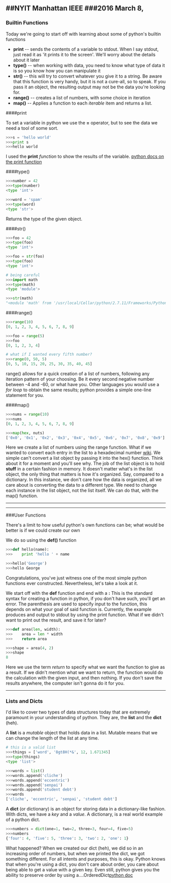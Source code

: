 ##NYIT Manhattan IEEE
###2016 March 8,
---



### Builtin Functions
Today we're going to start off with learning about some of python's builtin functions

+ __print__  -- sends the contents of a variable to stdout. When I say stdout, just read it as 'it prints it to the screen'. We'll worry about the details about it later
+ __type()__ -- when working with data, you need to know what type of data it is so you know how you can manipulate it
+ __str()__ -- this will try to convert whatever you give it to a string. Be aware that this function is very handy, but it is not a cure-all, so to speak. If you pass it an object, the resulting output may not be the data you're looking for.
+ __range()__ -- creates a list of numbers, with some choice in iteration
+ __map()__ -- Applies a function to each _iterable_ item and returns a list.





####print

To set a variable in python we use the __=__ operator, but to see the data we need a tool of some sort.


```python
>>>s = 'hello world'
>>>print s
>>>hello world
```

I used the __print__ _function_ to show the results of the variable. [python docs on the print function](https://docs.python.org/2/reference/simple_stmts.html#print)


####type()

```python
>>>number = 42
>>>type(number)
<type 'int'>

>>>word = 'spam'
>>>type(word)
<type 'str'>
```
Returns the type of the given object. 


####str()
```python
>>>foo = 42
>>>type(foo)
<type 'int'>

>>>foo = str(foo)
>>>type(foo)
<type 'int'>

# being careful
>>>import math
>>>type(math)
<type 'module'>

>>>str(math)
"<module 'math' from '/usr/local/Cellar/python/2.7.11/Frameworks/Python.framework/Versions/2.7/lib/python2.7/lib-dynload/math.so'>"

```


####range()

```python
>>>range(10)
[0, 1, 2, 3, 4, 5, 6, 7, 8, 9]

>>>foo = range(5)
>>>foo
[0, 1, 2, 3, 4]

# what if I wanted every fifth number?
>>>range(0, 50, 5)
[0, 5, 10, 15, 20, 25, 30, 35, 40, 45]
```
range() allows for a quick creation of a list of numbers, following any iteration pattern of your choosing. Be it every second negative number between -4 and -60, or what have you. Other languages you would use a _for loop_ to obtain the same results; python provides a simple one-line statement for you.



####map()
```python
>>>nums = range(10)
>>>nums
[0, 1, 2, 3, 4, 5, 6, 7, 8, 9]

>>>map(hex, nuts)
['0x0', '0x1', '0x2', '0x3', '0x4', '0x5', '0x6', '0x7', '0x8', '0x9']
```
Here we create a list of numbers using the range function. What if we wanted to convert each entry in the list to a hexadecimal number [wiki](https://en.wikipedia.org/wiki/Hexadecimal). We simple can't convert a list object by passing it into the hex() function. Think about it for a moment and you'll see why. The job of the list object is to hold __stuff__ in a certain fashion in memory. It doesn't matter what's in the list object, the only thing that matters is how it's organized. Say, compared to a dictionary. In this instance, we don't care how the data is organized, all we care about is converting the data to a different type. We need to change each instance in the list object, not the list itself. We can do that, with the map() function.






---
---

###User Functions

There's a limit to how useful python's own functions can be; what would be better is if we could create our own

We do so using the __def()__ function

```python
>>>def hello(name):
>>>    print 'hello ' + name

>>>hello('George')
>>>hello George
```

Congratulations, you've just witness one of the most simple python functions ever constructed. Nevertheless, let's take a look at it.

We start off with the __def__ function and end with a __:__
This is the standard syntax for creating a function in python, if you don't have such, you'll get an error. The parenthesis are used to specify input to the function, this depends on what your goal of said function is. Currently, the example produces and output to stdout by using the print function. What if we didn't want to print out the result, and save it for later?

```python
>>>def area(len, width):
>>>    area = len * width
>>>    return area

>>>shape = area(4, 2)
>>>shape
8

```
Here we use the term _return_ to specify what we want the function to give as a result. If we didn't mention what we want to return, the function would do the calculation with the given input, and then nothing. If you don't save the results anywhere, the computer isn't gonna do it for you.


---

### Lists and Dicts

I'd like to cover two types of data structures today that are extremely paramount in your understanding of python. They are, the __list__ and the __dict__ (heh). 

A __list__ is a _mutable_ object that holds data in a list. Mutable means that we can change the length of the list at any time. 

```python
# this is a valid list
>>>things = ['word', '8gt8H(*&', 12, 1.671345]
>>>type(things)
<type 'list'>

>>>words = list()
>>>words.append('cliche')
>>>words.append('eccentric')
>>>words.append('senpai')
>>>words.append('student debt')
>>>words
['cliche', 'eccentric', 'senpai', 'student debt']
```


A __dict__ (or dictionary) is an object for storing data in a dictionary-like fashion.
With dicts, we have a _key_ and a _value_. A dictionary, is a real world example of a
python dict.

```python
>>>numbers = dict(one=1, two=2, three=3, four=4, five=5)
>>>numbers
{'four': 4, 'five': 5, 'three': 3, 'two': 2, 'one': 1}
```

What happened? When we created our dict (heh), we did so in an increasing order of 
numbers, but when we printed the dict, we got something different. For all intents and
purposes, this is okay. Python knows that when you're using a dict, you don't care about
order, you care about being able to get a value with a given key. Even still, python
gives you the ability to preserve order by using a....OrderedDict[python doc](https://docs.python.org/2/library/collections.html?highlight=ordereddict#collections.OrderedDict)








